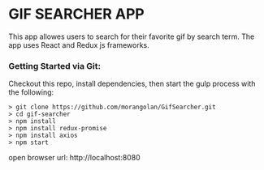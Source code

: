 # GIF SEARCHER APP

This app allowes users to search for their favorite gif by search term.
The app uses React and Redux js frameworks.

### Getting Started via Git:


Checkout this repo, install dependencies, then start the gulp process with the following:

```
> git clone https://github.com/morangolan/GifSearcher.git
> cd gif-searcher
> npm install
> npm install redux-promise
> npm install axios
> npm start
```
open browser url: http://localhost:8080

